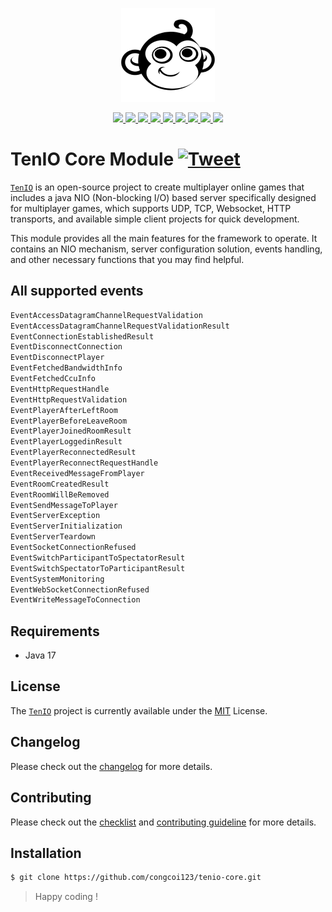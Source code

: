 <p align="center">
    <a href="#">
        <img src="https://github.com/congcoi123/tenio/blob/master/assets/tenio-github-logo.png">
    </a>
</p>
<p align="center">
    <a href="https://mvnrepository.com/artifact/io.github.congcoi123/tenio-core">
        <img src="https://img.shields.io/maven-central/v/io.github.congcoi123/tenio-core.svg">
    </a>
    <a href="https://javadoc.io/doc/io.github.congcoi123/tenio-core">
        <img src="https://javadoc.io/badge2/io.github.congcoi123/tenio-core/javadoc.svg">
    </a>
    <a href="LICENSE">
        <img src="https://img.shields.io/badge/license-MIT-blue.svg">
    </a>
    <a href="https://github.com/congcoi123/tenio-core/actions">
        <img src="https://github.com/congcoi123/tenio-core/actions/workflows/maven.yml/badge.svg">
    </a>    
    <a href="https://coveralls.io/github/congcoi123/tenio-core">
        <img src="https://coveralls.io/repos/github/congcoi123/tenio-core/badge.svg?branch=master">
    </a>
    <a href="#">
        <img src="https://img.shields.io/github/last-commit/congcoi123/tenio-core">
    </a>
    <a href="https://github.com/congcoi123/tenio-core/issues">
        <img src="https://img.shields.io/github/issues/congcoi123/tenio-core">
    </a>
    <a href="CONTRIBUTING.md">
        <img src="https://img.shields.io/badge/PRs-welcome-brightgreen.svg">
    </a>
    <a href="https://gitter.im/ten-io/community?source=orgpage">
        <img src="https://badges.gitter.im/Join%20Chat.svg">
    </a>
</p>

# TenIO Core Module [![Tweet](https://img.shields.io/twitter/url/http/shields.io.svg?style=social)](https://twitter.com/intent/tweet?text=TenIO%20is%20a%20java%20NIO%20based%20server%20specifically%20designed%20for%20multiplayer%20games.%0D%0A&url=https://github.com/congcoi123/tenio%0D%0A&hashtags=tenio,java,gameserver,multiplayer,nio,netty,jetty,msgpack,cocos2dx,unity,libgdx,phaserjs%0D%0A&via=congcoi123)
[`TenIO`](https://github.com/congcoi123/tenio) is an open-source project to create multiplayer online games that includes a java NIO (Non-blocking I/O) 
based server specifically designed for multiplayer games, which supports UDP, TCP, Websocket, HTTP transports, and available simple client projects for quick development.

This module provides all the main features for the framework to operate. It contains an NIO mechanism, server configuration solution, events handling, and other necessary functions that you may find helpful.

## All supported events
```txt
EventAccessDatagramChannelRequestValidation
EventAccessDatagramChannelRequestValidationResult
EventConnectionEstablishedResult
EventDisconnectConnection
EventDisconnectPlayer
EventFetchedBandwidthInfo
EventFetchedCcuInfo
EventHttpRequestHandle
EventHttpRequestValidation
EventPlayerAfterLeftRoom
EventPlayerBeforeLeaveRoom
EventPlayerJoinedRoomResult
EventPlayerLoggedinResult
EventPlayerReconnectedResult
EventPlayerReconnectRequestHandle
EventReceivedMessageFromPlayer
EventRoomCreatedResult
EventRoomWillBeRemoved
EventSendMessageToPlayer
EventServerException
EventServerInitialization
EventServerTeardown
EventSocketConnectionRefused
EventSwitchParticipantToSpectatorResult
EventSwitchSpectatorToParticipantResult
EventSystemMonitoring
EventWebSocketConnectionRefused
EventWriteMessageToConnection
```

## Requirements
- Java 17

## License
The [`TenIO`](https://github.com/congcoi123/tenio) project is currently available under the [MIT](LICENSE) License.

## Changelog
Please check out the [changelog](CHANGELOG.md) for more details.

## Contributing
Please check out the [checklist](CHECKLIST.md) and [contributing guideline](CONTRIBUTING.md) for more details.

## Installation
```sh
$ git clone https://github.com/congcoi123/tenio-core.git
```

> Happy coding !

